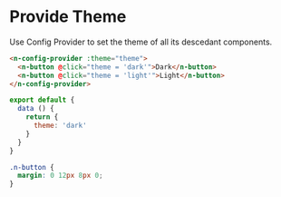 # Provide Theme
Use Config Provider to set the theme of all its descedant components.

```html
<n-config-provider :theme="theme">
  <n-button @click="theme = 'dark'">Dark</n-button>
  <n-button @click="theme = 'light'">Light</n-button>
</n-config-provider>
```
```js
export default {
  data () {
    return {
      theme: 'dark'
    }
  }
}
```
```css
.n-button {
  margin: 0 12px 8px 0;
}
```